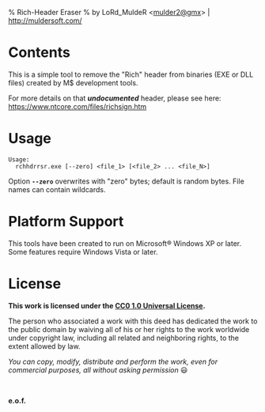 % Rich-Header Eraser
% by LoRd_MuldeR &lt;<mulder2@gmx>&gt; | <http://muldersoft.com/>


Contents
========

This is a simple tool to remove the "Rich" header from binaries (EXE or DLL files) created by M$ development tools.

For more details on that ***undocumented*** header, please see here:
https://www.ntcore.com/files/richsign.htm


Usage
=====

```
Usage:
  rchhdrrsr.exe [--zero] <file_1> [<file_2> ... <file_N>]
```

Option **`--zero`** overwrites with "zero" bytes; default is random bytes. File names can contain wildcards.


Platform Support
================

This tools have been created to run on Microsoft&reg; Windows XP or later. Some features require Windows Vista or later.


License
=======

**This work is licensed under the [CC0 1.0 Universal License](https://creativecommons.org/publicdomain/zero/1.0/legalcode).**

The person who associated a work with this deed has dedicated the work to the public domain by waiving all of his or her rights to the work worldwide under copyright law, including all related and neighboring rights, to the extent allowed by law.

*You can copy, modify, distribute and perform the work, even for commercial purposes, all without asking permission* 😃

<br>

**e.o.f.**
